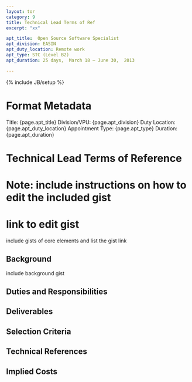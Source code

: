 ```yaml
---
layout: tor
category: 9
title: Technical Lead Terms of Ref
excerpt: "xx"

apt_title:  Open Source Software Specialist
apt_division: EASIN
apt_duty_location: Remote work
apt_type: STC (Level B2)
apt_duration: 25 days,  March 18 – June 30,  2013	

---
```

{% include JB/setup %}

# Format Metadata
Title: {page.apt_title}
Division/VPU: {page.apt_division}
Duty Location: {page.apt_duty_location}
Appointment Type: {page.apt_type}
Duration: {page.apt_duration}

# Technical Lead Terms of Reference
# Note: include instructions on how to edit the included gist
# link to edit gist 

include gists of core elements and list the gist link 
## Background
include background gist

## Duties and Responsibilities

## Deliverables

## Selection Criteria

## Technical References

## Implied Costs




